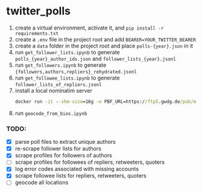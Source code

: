 # twitter_polls

1. create a virtual environment, activate it, and `pip install -r requirements.txt`
2. create a `.env` file in the project root and add `BEARER=YOUR_TWITTER_BEARER`
3. create a `data` folder in the project root and place `polls-{year}.json` in it
4. run `get_follower_lists.ipynb` to generate `polls_{year}_author_ids.json` and `follower_lists_{year}.jsonl`
5. run `get_followers.ipynb` to generate `{followers,authors,repliers}_rehydrated.jsonl`
6. run `get_followee_lists.ipynb` to generate `follower_lists_of_repliers.jsonl`
7. install a local nominatim server
    ```cmd
    docker run -it --shm-size=16g -e PBF_URL=https://ftp5.gwdg.de/pub/misc/openstreetmap/planet.openstreetmap.org/pbf/planet-latest.osm.pbf  -p 8080:8080  -e IMPORT_STYLE=admin  -e FREEZE=true -e USER_AGENT="nominatim_v0.0.1" -e IMPORT_WIKIPEDIA=true  -e IMPORT_US_POSTCODES=true   -e IMPORT_GB_POSTCODES=true  -e IMPORT_TIGER_ADDRESSES=true  -v "E:\nominatim\data":/var/lib/postgresql/14/main  -v "E:\nominatim\flat":/nominatim/flatnode  --name nominatim  mediagis/nominatim:4.2
    ```
8. run `geocode_from_bios.ipynb`


### TODO:
- [x] parse poll files to extract unique authors
- [x] re-scrape follower lists for authors 
- [x] scrape profiles for followers of authors
- [ ] scrape profiles for followees of repliers, retweeters, quoters 
- [x] log error codes associated with missing accounts
- [x] scrape followee lists for repliers, retweeters, quoters
- [ ] geocode all locations
